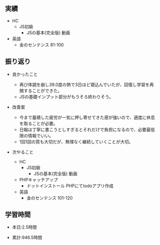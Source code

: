 ## 実績
  - HC
    - JS初級
      - JSの基本(完全版) 動画
  - 英語
    - 金のセンテンス 81-100


## 振り返り
- 良かったこと
  - 再び体調を崩し39.0度の熱で3日ほど寝込んでいたが、回復し学習を再開することができた。
  - JSの基礎インプット部分がもうそろ終わりそう。
- 改善案
  - 今まで蓄積した疲労が一気に押し寄せてきた感が強いので、適度に休息を取ることが必要。
  - 日報は丁寧に書こうとしすぎるとそれだけで負担になるので、必要最低限の情報でいい。
  - 1回1回の質も大切だが、無理なく継続していくことが大切。

- 次やること
  - HC
    - JS初級
      - JSの基本(完全版) 動画
  - PHPキャッチアップ
    - ドットインストール PHPにてtodoアプリ作成
  - 英語
    - 金のセンテンス 101-120

## 学習時間
- 本日:2.5時間

- 累計:946.5時間